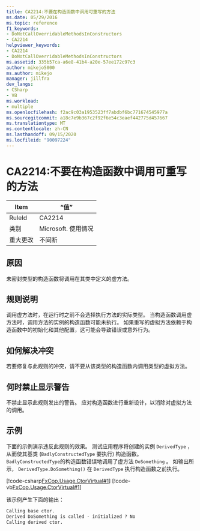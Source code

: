 ```yaml
---
title: CA2214:不要在构造函数中调用可重写的方法
ms.date: 05/29/2016
ms.topic: reference
f1_keywords:
- DoNotCallOverridableMethodsInConstructors
- CA2214
helpviewer_keywords:
- CA2214
- DoNotCallOverridableMethodsInConstructors
ms.assetid: 335b57ca-a6e8-41b4-a20e-57ee172c97c3
author: mikejo5000
ms.author: mikejo
manager: jillfra
dev_langs:
- CSharp
- VB
ms.workload:
- multiple
ms.openlocfilehash: f2ac9c03a1953523ff7abdbf6bc771674545977a
ms.sourcegitcommit: a18c7e9b367c2f92f6e54c3eaef442775d457667
ms.translationtype: MT
ms.contentlocale: zh-CN
ms.lasthandoff: 09/15/2020
ms.locfileid: "90097224"
---
```

# <a name="ca2214-do-not-call-overridable-methods-in-constructors"></a>CA2214:不要在构造函数中调用可重写的方法

|Item|“值”|
|-|-|
|RuleId|CA2214|
|类别|Microsoft. 使用情况|
|重大更改|不间断|

## <a name="cause"></a>原因

未密封类型的构造函数将调用在其类中定义的虚方法。

## <a name="rule-description"></a>规则说明

调用虚方法时，在运行时之前不会选择执行方法的实际类型。 当构造函数调用虚方法时，调用方法的实例的构造函数可能未执行。 如果重写的虚拟方法依赖于构造函数中的初始化和其他配置，这可能会导致错误或意外行为。

## <a name="how-to-fix-violations"></a>如何解决冲突

若要修复与此规则的冲突，请不要从该类型的构造函数内调用类型的虚拟方法。

## <a name="when-to-suppress-warnings"></a>何时禁止显示警告

不禁止显示此规则发出的警告。 应对构造函数进行重新设计，以消除对虚拟方法的调用。

## <a name="example"></a>示例

下面的示例演示违反此规则的效果。 测试应用程序将创建的实例 `DerivedType` ，从而使其基类 (`BadlyConstructedType` 要执行) 构造函数。 `BadlyConstructedType`的构造函数错误地调用了虚方法 `DoSomething` 。 如输出所示， `DerivedType.DoSomething()` 在 `DerivedType` 执行构造函数之前执行。

[!code-csharp[FxCop.Usage.CtorVirtual#1](../code-quality/codesnippet/CSharp/ca2214-do-not-call-overridable-methods-in-constructors_1.cs)]
[!code-vb[FxCop.Usage.CtorVirtual#1](../code-quality/codesnippet/VisualBasic/ca2214-do-not-call-overridable-methods-in-constructors_1.vb)]

该示例产生下面的输出：

```txt
Calling base ctor.
Derived DoSomething is called - initialized ? No
Calling derived ctor.
```
